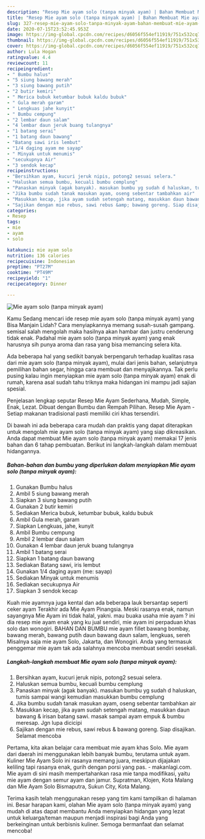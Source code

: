 ```yaml
---
description: "Resep Mie ayam solo (tanpa minyak ayam) | Bahan Membuat Mie ayam solo (tanpa minyak ayam) Yang Sempurna"
title: "Resep Mie ayam solo (tanpa minyak ayam) | Bahan Membuat Mie ayam solo (tanpa minyak ayam) Yang Sempurna"
slug: 327-resep-mie-ayam-solo-tanpa-minyak-ayam-bahan-membuat-mie-ayam-solo-tanpa-minyak-ayam-yang-sempurna
date: 2020-07-15T23:52:45.953Z
image: https://img-global.cpcdn.com/recipes/d6056f554ef11919/751x532cq70/mie-ayam-solo-tanpa-minyak-ayam-foto-resep-utama.jpg
thumbnail: https://img-global.cpcdn.com/recipes/d6056f554ef11919/751x532cq70/mie-ayam-solo-tanpa-minyak-ayam-foto-resep-utama.jpg
cover: https://img-global.cpcdn.com/recipes/d6056f554ef11919/751x532cq70/mie-ayam-solo-tanpa-minyak-ayam-foto-resep-utama.jpg
author: Lula Hogan
ratingvalue: 4.4
reviewcount: 11
recipeingredient:
- " Bumbu halus"
- "5 siung bawang merah"
- "3 siung bawang putih"
- "2 butir kemiri"
- " Merica bubuk ketumbar bubuk kaldu bubuk"
- " Gula merah garam"
- " Lengkuas jahe kunyit"
- " Bumbu cempung"
- "2 lembar daun salam"
- "4 lembar daun jeruk buang tulangnya"
- "1 batang serai"
- "1 batang daun bawang"
- "Batang sawi iris lembut"
- "1/4 daging ayam me sayap"
- " Minyak untuk menumis"
- "secukupnya Air"
- "3 sendok kecap"
recipeinstructions:
- "Bersihkan ayam, kucuri jeruk nipis, potong2 sesuai selera."
- "Haluskan semua bumbu, kecuali bumbu cemplung"
- "Panaskan minyak (agak banyak). masukan bumbu yg sudah d haluskan, tumis sampai wangi kemudian masukkan bumbu cemplung"
- "Jika bumbu sudah tanak masukan ayam, oseng sebentar tambahkan air"
- "Masukkan kecap, jika ayam sudah setengah matang, masukkan daun bawang &amp; irisan batang sawi. masak sampai ayam empuk &amp; bumbu meresap. Jgn lupa dicicipi"
- "Sajikan dengan mie rebus, sawi rebus &amp; bawang goreng. Siap disajikan. Selamat mencoba"
categories:
- Resep
tags:
- mie
- ayam
- solo

katakunci: mie ayam solo 
nutrition: 136 calories
recipecuisine: Indonesian
preptime: "PT27M"
cooktime: "PT49M"
recipeyield: "1"
recipecategory: Dinner

---
```



![Mie ayam solo (tanpa minyak ayam)](https://img-global.cpcdn.com/recipes/d6056f554ef11919/751x532cq70/mie-ayam-solo-tanpa-minyak-ayam-foto-resep-utama.jpg)

Kamu Sedang mencari ide resep mie ayam solo (tanpa minyak ayam) yang Bisa Manjain Lidah? Cara menyiapkannya memang susah-susah gampang. semisal salah mengolah maka hasilnya akan hambar dan justru cenderung tidak enak. Padahal mie ayam solo (tanpa minyak ayam) yang enak harusnya sih punya aroma dan rasa yang bisa memancing selera kita.

Ada beberapa hal yang sedikit banyak berpengaruh terhadap kualitas rasa dari mie ayam solo (tanpa minyak ayam), mulai dari jenis bahan, selanjutnya pemilihan bahan segar, hingga cara membuat dan menyajikannya. Tak perlu pusing kalau ingin menyiapkan mie ayam solo (tanpa minyak ayam) enak di rumah, karena asal sudah tahu triknya maka hidangan ini mampu jadi sajian spesial.

Penjelasan lengkap seputar Resep Mie Ayam Sederhana, Mudah, Simple, Enak, Lezat. Dibuat dengan Bumbu dan Rempah Pilihan. Resep Mie Ayam - Setiap makanan tradisional pasti memiliki ciri khas tersendiri.


Di bawah ini ada beberapa cara mudah dan praktis yang dapat diterapkan untuk mengolah mie ayam solo (tanpa minyak ayam) yang siap dikreasikan. Anda dapat membuat Mie ayam solo (tanpa minyak ayam) memakai 17 jenis bahan dan 6 tahap pembuatan. Berikut ini langkah-langkah dalam membuat hidangannya.

<!--inarticleads1-->

##### Bahan-bahan dan bumbu yang diperlukan dalam menyiapkan Mie ayam solo (tanpa minyak ayam):

1. Gunakan  Bumbu halus
1. Ambil 5 siung bawang merah
1. Siapkan 3 siung bawang putih
1. Gunakan 2 butir kemiri
1. Sediakan  Merica bubuk, ketumbar bubuk, kaldu bubuk
1. Ambil  Gula merah, garam
1. Siapkan  Lengkuas, jahe, kunyit
1. Ambil  Bumbu cempung
1. Ambil 2 lembar daun salam
1. Gunakan 4 lembar daun jeruk buang tulangnya
1. Ambil 1 batang serai
1. Siapkan 1 batang daun bawang
1. Sediakan Batang sawi, iris lembut
1. Gunakan 1/4 daging ayam (me: sayap)
1. Sediakan  Minyak untuk menumis
1. Sediakan secukupnya Air
1. Siapkan 3 sendok kecap


Kuah mie ayamnya juga kental dan ada beberapa lauk bersantap seperti ceker ayam Terakhir ada Mie Ayam Pinangsia. Meski rasanya enak, namun sayangnya Mie Ayam ini tidak halal, yakni. mau buaka usaha mie ayam ? ini dia resep mie ayam enak yang ku jual sendiri, mie ayam ini perpaduan khas solo dan wonogiri. BAHAN DAN BUMBU mie ayam fillet bawang bombay, bawang merah, bawang putih daun bawang daun salam, lengkuas, sereh Misalnya saja mie ayam Solo, Jakarta, dan Wonogiri. Anda yang termasuk penggemar mie ayam tak ada salahnya mencoba membuat sendiri sesekali. 

<!--inarticleads2-->

##### Langkah-langkah membuat Mie ayam solo (tanpa minyak ayam):

1. Bersihkan ayam, kucuri jeruk nipis, potong2 sesuai selera.
1. Haluskan semua bumbu, kecuali bumbu cemplung
1. Panaskan minyak (agak banyak). masukan bumbu yg sudah d haluskan, tumis sampai wangi kemudian masukkan bumbu cemplung
1. Jika bumbu sudah tanak masukan ayam, oseng sebentar tambahkan air
1. Masukkan kecap, jika ayam sudah setengah matang, masukkan daun bawang &amp; irisan batang sawi. masak sampai ayam empuk &amp; bumbu meresap. Jgn lupa dicicipi
1. Sajikan dengan mie rebus, sawi rebus &amp; bawang goreng. Siap disajikan. Selamat mencoba


Pertama, kita akan belajar cara membuat mie ayam khas Solo. Mie ayam dari daerah ini menggunakan lebih banyak bumbu, terutama untuk ayam. Kuliner Mie Ayam Solo ini rasanya memang juara, meskipun dijajakan keliling tapi rasanya enak, gurih dengan porsi yang pas. - makanlagi.com. Mie ayam di sini masih mempertahankan rasa mie tanpa modifikasi, yaitu mie ayam dengan semur ayam dan jamur. Supratman, Klojen, Kota Malang dan Mie Ayam Solo Bismaputra, Sukun City, Kota Malang. 

Terima kasih telah menggunakan resep yang tim kami tampilkan di halaman ini. Besar harapan kami, olahan Mie ayam solo (tanpa minyak ayam) yang mudah di atas dapat membantu Anda menyiapkan hidangan yang lezat untuk keluarga/teman maupun menjadi inspirasi bagi Anda yang berkeinginan untuk berbisnis kuliner. Semoga bermanfaat dan selamat mencoba!
